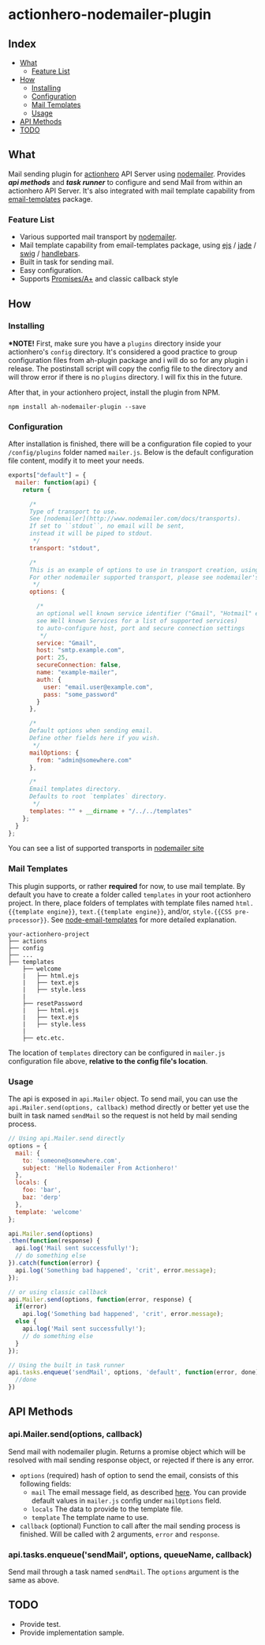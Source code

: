 actionhero-nodemailer-plugin
============================

Index
-----

 - [What][1]
     - [Feature List][2]
 - [How][3]
     - [Installing][4]
     - [Configuration][5]
     - [Mail Templates][6]
     - [Usage][7]
 - [API Methods][8]
 - [TODO][9]

<a name="what"></a>
What
----
Mail sending plugin for [actionhero][10] API Server using [nodemailer][11]. Provides ***api methods*** and ***task runner*** to configure and send Mail from within an actionhero API Server. It's also integrated with mail template capability from [email-templates][12] package.

<a name="features"></a>
### Feature List

 - Various supported mail transport by [nodemailer][13].
 - Mail template capability from email-templates package, using [ejs][14] / [jade][15] / [swig][16] / [handlebars][17].
 - Built in task for sending mail.
 - Easy configuration.
 - Supports [Promises/A+][18] and classic callback style

<a name="how"></a>
How
---
<a name="installing"></a>
### Installing
**\*NOTE!** First, make sure you have a ``plugins`` directory inside your actionhero's ``config`` directory. It's considered a good practice to group configuration files from ah-plugin package and i will do so for any plugin i release. The postinstall script will copy the config file to the directory and will throw error if there is no ``plugins`` directory. I will fix this in the future.

After that, in your actionhero project, install the plugin from NPM.

    npm install ah-nodemailer-plugin --save

<a name="configuration"></a>
### Configuration
After installation is finished, there will be a configuration file copied to your ``/config/plugins`` folder named ``mailer.js``. Below is the default configuration file content, modify it to meet your needs.

```javascript
exports["default"] = {
  mailer: function(api) {
    return {

      /*
      Type of transport to use.
      See [nodemailer](http://www.nodemailer.com/docs/transports).
      If set to ``stdout``, no email will be sent,
      instead it will be piped to stdout.
       */
      transport: "stdout",

      /*
      This is an example of options to use in transport creation, using SMTP.
      For other nodemailer supported transport, please see nodemailer's site.
       */
      options: {

        /*
        an optional well known service identifier ("Gmail", "Hotmail" etc.,
        see Well known Services for a list of supported services)
        to auto-configure host, port and secure connection settings
         */
        service: "Gmail",
        host: "smtp.example.com",
        port: 25,
        secureConnection: false,
        name: "example-mailer",
        auth: {
          user: "email.user@example.com",
          pass: "some_password"
        }
      },

      /*
      Default options when sending email.
      Define other fields here if you wish.
       */
      mailOptions: {
        from: "admin@somewhere.com"
      },

      /*
      Email templates directory.
      Defaults to root `templates` directory.
       */
      templates: "" + __dirname + "/../../templates"
    };
  }
};
```

You can see a list of supported transports in [nodemailer site][19]

<a name="templates"></a>
### Mail Templates
This plugin supports, or rather **required** for now, to use mail template. By default you have to create a folder called ``templates`` in your root actionhero project. In there, place folders of templates with template files named ``html.{{template engine}}``, ``text.{{template engine}}``, and/or, ``style.{{CSS pre-processor}}``. See [node-email-templates][20] for more detailed explanation.

```
your-actionhero-project
├── actions
├── config
├── ...
├── templates
    ├── welcome
    |   ├── html.ejs
    |   ├── text.ejs
    |   ├── style.less
    |
    ├── resetPassword
    |   ├── html.ejs
    |   ├── text.ejs
    |   ├── style.less
    |
    ├── etc.etc.
```
The location of ``templates`` directory can be configured in ``mailer.js`` configuration file above, **relative to the config file's location**.

<a name="usage"></a>
### Usage
The api is exposed in ``api.Mailer`` object. To send mail, you can use the ``api.Mailer.send(options, callback)`` method directly or better yet use the built in task named ``sendMail`` so the request is not held by mail sending process.

```javascript
// Using api.Mailer.send directly
options = {
  mail: {
    to: 'someone@somewhere.com',
    subject: 'Hello Nodemailer From Actionhero!'
  },
  locals: {
    foo: 'bar',
    baz: 'derp'
  },
  template: 'welcome'
};

api.Mailer.send(options)
.then(function(response) {
  api.log('Mail sent successfully!');
  // do something else
}).catch(function(error) {
  api.log('Something bad happened', 'crit', error.message);
});

// or using classic callback
api.Mailer.send(options, function(error, response) {
  if(error)
    api.log('Something bad happened', 'crit', error.message);
  else {
    api.log('Mail sent successfully!');
    // do something else
  }
});

// Using the built in task runner
api.tasks.enqueue('sendMail', options, 'default', function(error, done) {
  //done
})
```

<a name="api"></a>
API Methods
-----------
### api.Mailer.send(options, callback)
Send mail with nodemailer plugin. Returns a promise object which will be resolved with mail sending response object, or rejected if there is any error.

 - ``options`` (required) hash of option to send the email, consists of this following fields:
     - ``mail`` The email message field, as described [here][21]. You can provide default values in ``mailer.js`` config under ``mailOptions`` field.
     - ``locals`` The data to provide to the template file.
     - ``template`` The template name to use.
 - ``callback`` (optional) Function to call after the mail sending process is finished. Will be called with 2 arguments, ``error`` and ``response``.

### api.tasks.enqueue('sendMail', options, queueName, callback)
Send mail through a task named ``sendMail``. The ``options`` argument is the same as above.

<a name="todo"></a>
TODO
----

 - Provide test.
 - Provide implementation sample.


  [1]: #what
  [2]: #features
  [3]: #how
  [4]: #installing
  [5]: configuration
  [6]: #templates
  [7]: #usage
  [8]: #api
  [9]: #todo
  [10]: http://actionherojs.com
  [11]: http://www.nodemailer.com
  [12]: https://github.com/niftylettuce/node-email-templates
  [13]: http://www.nodemailer.com
  [14]: https://github.com/visionmedia/ejs
  [15]: https://github.com/visionmedia/jade
  [16]: https://github.com/paularmstrong/swig
  [17]: https://github.com/wycats/handlebars.js
  [18]: http://promises-aplus.github.io/promises-spec/
  [19]: http://www.nodemailer.com/docs/transports
  [20]: https://github.com/niftylettuce/node-email-templates#quick-start
  [21]: https://github.com/andris9/Nodemailer#e-mail-message-fields
